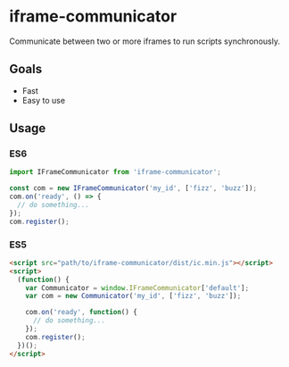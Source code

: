 # iframe-communicator
Communicate between two or more iframes to run scripts synchronously.

## Goals
- Fast
- Easy to use

## Usage

### ES6
```javascript
import IFrameCommunicator from 'iframe-communicator';

const com = new IFrameCommunicator('my_id', ['fizz', 'buzz']);
com.on('ready', () => {
  // do something...
});
com.register();
```

### ES5

```html
<script src="path/to/iframe-communicator/dist/ic.min.js"></script>
<script>
  (function() {
    var Communicator = window.IFrameCommunicator['default'];
    var com = new Communicator('my_id', ['fizz', 'buzz']);

    com.on('ready', function() {
      // do something...
    });
    com.register();
  })();
</script>
```
